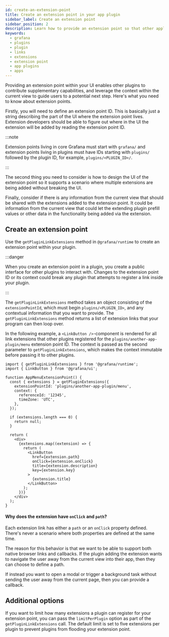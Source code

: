 ```yaml
---
id: create-an-extension-point
title: Create an extension point in your app plugin
sidebar_label: Create an extension point
sidebar_position: 2
description: Learn how to provide an extension point so that other applications can contribute their extensions.
keywords:
  - grafana
  - plugins
  - plugin
  - links
  - extensions
  - extension point
  - app plugins
  - apps
---
```


Providing an extension point within your UI enables other plugins to contribute supplementary capabilities, and leverage the context within the current view to guide users to a potential next step. Here's what you need to know about extension points.

Firstly, you will need to define an extension point ID. This is basically just a string describing the part of the UI where the extension point lives. Extension developers should be able to figure out where in the UI the extension will be added by reading the extension point ID.

:::note

Extension points living in core Grafana must start with `grafana/` and extension points living in plugins must have IDs starting with `plugins/` followed by the plugin ID, for example, `plugins/<PLUGIN_ID>/`.

:::

The second thing you need to consider is how to design the UI of the extension point so it supports a scenario where multiple extensions are being added without breaking the UI.

Finally, consider if there is any information from the current view that should be shared with the extensions added to the extension point. It could be information from the current view that could let the extending plugin prefill values or other data in the functionality being added via the extension.

## Create an extension point

Use the `getPluginLinkExtensions` method in `@grafana/runtime` to create an extension point within your plugin.

:::danger

When you create an extension point in a plugin, you create a public interface for other plugins to interact with. Changes to the extension point ID or its context could break any plugin that attempts to register a link inside your plugin.

:::

The `getPluginLinkExtensions` method takes an object consisting of the `extensionPointId`, which must begin `plugins/<PLUGIN_ID>`, and any contextual information that you want to provide. The `getPluginLinkExtensions` method returns a list of extension links that your program can then loop over.

In the following example, a `<LinkButton />`-component is rendered for all link extensions that other plugins registered for the `plugins/another-app-plugin/menu` extension point ID. The context is passed as the second parameter to `getPluginLinkExtensions`, which makes the context immutable before passing it to other plugins.

```tsx
import { getPluginLinkExtensions } from '@grafana/runtime';
import { LinkButton } from '@grafana/ui';

function AppMenuExtensionPoint() {
  const { extensions } = getPluginExtensions({
    extensionPointId: 'plugins/another-app-plugin/menu',
    context: {
      referenceId: '12345',
      timeZone: 'UTC',
    },
  });

  if (extensions.length === 0) {
    return null;
  }

  return (
    <div>
      {extensions.map((extension) => {
        return (
          <LinkButton
            href={extension.path}
            onClick={extension.onClick}
            title={extension.description}
            key={extension.key}
          >
            {extension.title}
          </LinkButton>
        );
      })}
    </div>
  );
}
```

#### Why does the extension have `onClick` and `path`?

Each extension link has either a `path` or an `onClick` property defined. There's never a scenario where both properties are defined at the same time.

The reason for this behavior is that we want to be able to support both native browser links and callbacks. If the plugin adding the extension wants to navigate the user away from the current view into their app, then they can choose to define a path.

If instead you want to open a modal or trigger a background task without sending the user away from the current page, then you can provide a callback.

## Additional options

If you want to limit how many extensions a plugin can register for your extension point, you can pass the `limitPerPlugin` option as part of the `getPluginLinkExtensions` call. The default limit is set to five extensions per plugin to prevent plugins from flooding your extension point.
